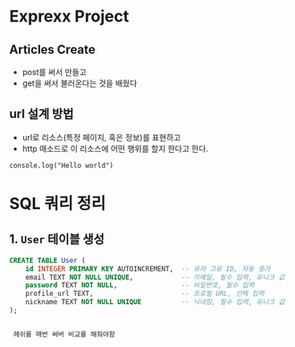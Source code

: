 # Exprexx Project

## Articles Create
- post를 써서 만들고 
- get을 써서 불러온다는 것을 배웠다

## url 설계 방법
- url로 리소스(특정 페이지, 혹은 정보)를 표현하고 
- http 매소드로 이 리소스에 어떤 행위를 할지 한다고 한다.

``` 
console.log("Hello world")
```

# SQL 쿼리 정리

## 1. `User` 테이블 생성
```sql
CREATE TABLE User (
    id INTEGER PRIMARY KEY AUTOINCREMENT,  -- 유저 고유 ID, 자동 증가
    email TEXT NOT NULL UNIQUE,            -- 이메일, 필수 입력, 유니크 값
    password TEXT NOT NULL,                -- 비밀번호, 필수 입력
    profile_url TEXT,                      -- 프로필 URL, 선택 입력
    nickname TEXT NOT NULL UNIQUE          -- 닉네임, 필수 입력, 유니크 값
);


 헤쉬를 매번 써버 비교를 해줘야함                                                                                       